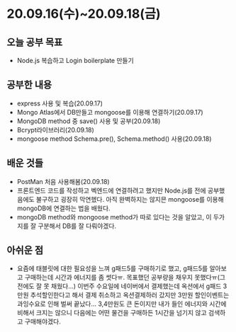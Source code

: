 # 20.09.16(수)~20.09.18(금)

## 오늘 공부 목표

* Node.js 복습하고 Login boilerplate 만들기


## 공부한 내용
* express 사용 및 복습(20.09.17)
* Mongo Atlas에서 DB만들고 mongoose를 이용해 연결하기(20.09.17)
* MongoDB method 중 save() 사용 및 공부(20.09.18)
* Bcrypt라이브러리(20.09.18)
* mongoose method Schema.pre(), Schema.method() 사용(20.09.18)


## 배운 것들
* PostMan 처음 사용해봄(20.09.18)
* 프론트엔드 코드를 작성하고 벡엔드에 연결하려고 했지만 Node.js를 전에 공부했음에도 불구하고 굉장히 막연헸다. 아직 완벽하지는 않지믄 mongoose를 이용해 mongoDB에 연결하는 법을 배웠다.
* mongoDB method와 mongoose method가 따로 있다는 것을 알았고, 이 두가지를 잘 구분해서 DB를 잘 다뤄야겠다.

## 아쉬운 점
* 요즘에 태블릿에 대한 필요성을 느껴 g패드5를 구매하기로 했고, g패드5를 알아보고 구매하는데 시간과 에너지를 좀 썻다ㅠ. 목표했던 공부량을 채우지 못했다ㅠ(그 전에도 잘 못 채웠다...) 이번주 수요일에 네이버에서 결제했는데 옥션에서 g패드 3만원 추석할인한다고 해서 결제 취소하고 옥션결제하러 갔지만 3만원 할인이벤트는 과잉수요로 인해 벌써 끝났다... 3,4만원도 큰 돈이지만 내가 들인 에너지와 시간에 비해서 크지는 않으니 다음에는 어떤 물건을 구매하든 1시간을 넘기지 않고 검색하고 구매해야겠다. 